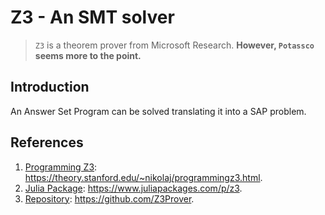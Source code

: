 # Z3 - An SMT solver

> `Z3` is a theorem prover from Microsoft Research.
> **However, `Potassco` seems more to the point.**

## Introduction

An Answer Set Program can be solved translating it into a SAP problem.

## References

1. [Programming Z3](https://theory.stanford.edu/~nikolaj/programmingz3.html): <https://theory.stanford.edu/~nikolaj/programmingz3.html>.
2. [Julia Package](https://www.juliapackages.com/p/z3): <https://www.juliapackages.com/p/z3>.
3. [Repository](https://github.com/Z3Prover): <https://github.com/Z3Prover>.